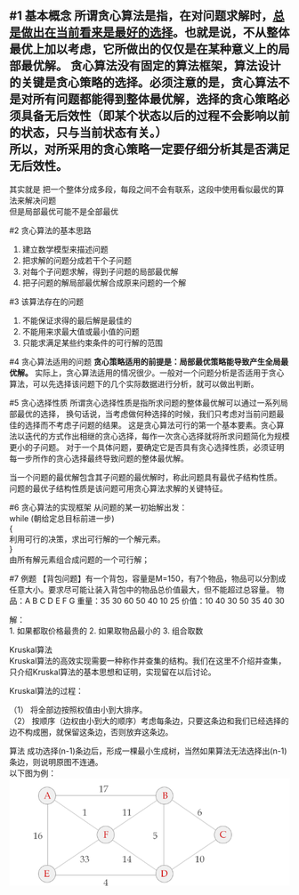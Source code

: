 #1 基本概念
所谓贪心算法是指，在对问题求解时，<u>总是做出在当前看来是最好的选择</u>。也就是说，不从整体最优上加以考虑，它所做出的仅仅是在某种意义上的局部最优解。
贪心算法没有固定的算法框架，算法设计的关键是贪心策略的选择。必须注意的是，贪心算法不是对所有问题都能得到整体最优解，选择的贪心策略必须具备无后效性（即某个状态以后的过程不会影响以前的状态，只与当前状态有关。）  
所以，对所采用的贪心策略一定要仔细分析其是否满足无后效性。  
---
其实就是 把一个整体分成多段，每段之间不会有联系，这段中使用看似最优的算法来解决问题  
但是局部最优可能不是全部最优  

#2 贪心算法的基本思路
1. 建立数学模型来描述问题
2. 把求解的问题分成若干个子问题
3. 对每个子问题求解，得到子问题的局部最优解
4. 把子问题的解局部最优解合成原来问题的一个解

#3 该算法存在的问题
1. 不能保证求得的最后解是最佳的
2. 不能用来求最大值或最小值的问题
3. 只能求满足某些约束条件的可行解的范围

#4 贪心算法适用的问题
__贪心策略适用的前提是：局部最优策略能导致产生全局最优解。__
实际上，贪心算法适用的情况很少。一般对一个问题分析是否适用于贪心算法，可以先选择该问题下的几个实际数据进行分析，就可以做出判断。

#5 贪心选择性质
所谓贪心选择性质是指所求问题的整体最优解可以通过一系列局部最优的选择，
换句话说，当考虑做何种选择的时候，我们只考虑对当前问题最佳的选择而不考虑子问题的结果。
这是贪心算法可行的第一个基本要素。贪心算法以迭代的方式作出相继的贪心选择，每作一次贪心选择就将所求问题简化为规模更小的子问题。
对于一个具体问题，要确定它是否具有贪心选择性质，必须证明每一步所作的贪心选择最终导致问题的整体最优解。
  
当一个问题的最优解包含其子问题的最优解时，称此问题具有最优子结构性质。
问题的最优子结构性质是该问题可用贪心算法求解的关键特征。

#6 贪心算法的实现框架
从问题的某一初始解出发：  
while (朝给定总目标前进一步)   
{  
利用可行的决策，求出可行解的一个解元素。  
}  
由所有解元素组合成问题的一个可行解；  

#7 例题
【背包问题】有一个背包，容量是M=150，有7个物品，物品可以分割成任意大小。要求尽可能让装入背包中的物品总价值最大，但不能超过总容量。
物品：A B C D E F G
重量：35 30 60 50 40 10 25
价值：10 40 30 50 35 40 30

解：  
    1. 如果都取价格最贵的
    2. 如果取物品最小的
    3. 组合取数

 
Kruskal算法  
Kruskal算法的高效实现需要一种称作并查集的结构。我们在这里不介绍并查集，只介绍Kruskal算法的基本思想和证明，实现留在以后讨论。  

Kruskal算法的过程：  

（1） 将全部边按照权值由小到大排序。  
（2） 按顺序（边权由小到大的顺序）考虑每条边，只要这条边和我们已经选择的边不构成圈，就保留这条边，否则放弃这条边。  

算法 成功选择(n-1)条边后，形成一棵最小生成树，当然如果算法无法选择出(n-1)条边，则说明原图不连通。  
以下图为例：
![n](./image/f.png)
